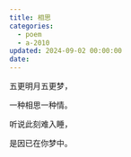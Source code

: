 ```yaml
---
title: 相思
categories:
  - poem
  - a-2010
updated: 2024-09-02 00:00:00
date:
---
```


五更明月五更梦，

一种相思一种情。

听说此刻难入睡，

是因已在你梦中。